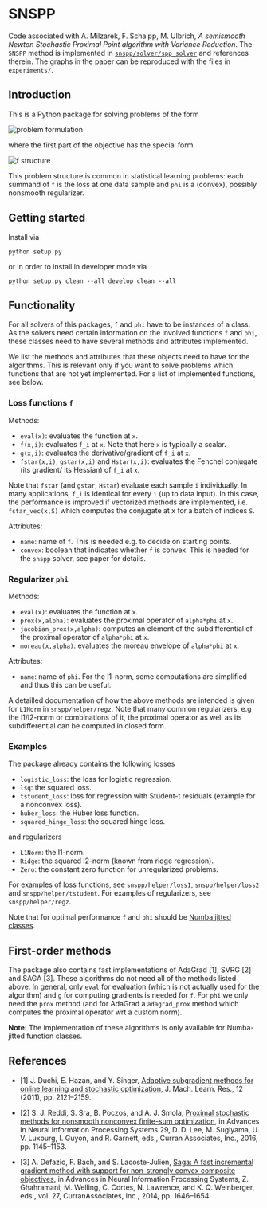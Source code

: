 # SNSPP

Code associated with A. Milzarek, F. Schaipp, M. Ulbrich, *A semismooth Newton Stochastic Proximal Point algorithm with Variance Reduction*.
The `SNSPP` method is implemented in [`snspp/solver/spp_solver`](/snspp/solver/spp_solver.py) and references therein. The graphs in the paper can be reproduced with the files in `experiments/`.

## Introduction

This is a Python package for solving problems of the form

<img src="https://latex.codecogs.com/gif.latex?\min_xf(x)+\varphi(x)" title="problem formulation"/>

where the first part of the objective has the special form

<img src="https://latex.codecogs.com/gif.latex?f(x)=\frac{1}{N}\sum_{i=1}^{N}f_i(A_ix)" title="f structure"/>

This problem structure is common in statistical learning problems: each summand of `f` is the loss at one data sample and `phi` is a (convex), possibly nonsmooth regularizer.

## Getting started

Install via 

    python setup.py

or in order to install in developer mode via

    python setup.py clean --all develop clean --all


## Functionality

For all solvers of this packages, `f` and `phi` have to be instances of a class. As the solvers need certain information on the involved functions `f` and `phi`, these classes need to have several methods and attributes implemented.

We list the methods and attributes that these objects need to have for the algorithms. This is relevant only if you want to solve problems which functions that are not yet implemented. For a list of implemented functions, see below.

### Loss functions `f`

Methods:
* `eval(x)`: evaluates the function at `x`.
* `f(x,i)`: evaluates `f_i` at `x`. Note that here `x` is typically a scalar.
* `g(x,i)`: evaluates the derivative/gradient of `f_i` at `x`.
* `fstar(x,i)`, `gstar(x,i)` and `Hstar(x,i)`: evaluates the Fenchel conjugate (its gradient/ its Hessian) of `f_i` at `x`.

Note that `fstar` (and `gstar`, `Hstar`) evaluate each sample `i` individually. In many applications, `f_i` is identical for every `i` (up to data input). In this case, the performance is improved if vectorized methods are implemented, i.e. `fstar_vec(x,S)` which computes the conjugate at x for a batch of indices `S`. 


Attributes:
* `name`: name of `f`. This is needed e.g. to decide on starting points.
* `convex`: boolean that indicates whether `f` is convex. This is needed for the `snspp` solver, see paper for details.

### Regularizer `phi`

Methods:
* `eval(x)`: evaluates the function at `x`.
* `prox(x,alpha)`: evaluates the proximal operator of `alpha*phi` at `x`.
* `jacobian_prox(x,alpha)`: computes an element of the subdifferential of the proximal operator of `alpha*phi` at `x`.
* `moreau(x,alpha)`: evaluates the moreau envelope of `alpha*phi` at `x`.

Attributes:
* `name`: name of `phi`. For the l1-norm, some computations are simplified and thus this can be useful.

A detailled documentation of how the above methods are intended is given for `L1Norm` in `snspp/helper/regz`. Note that many common regularizers, e.g the l1/l2-norm or combinations of it, the proximal operator as well as its subdifferential can be computed in closed form.

### Examples

The package already contains the following losses

* `logistic_loss`: the loss for logistic regression.
* `lsq`: the squared loss.
* `tstudent_loss`: loss for regression with Student-t residuals (example for a nonconvex loss).
* `huber_loss`: the Huber loss function.
* `squared_hinge_loss`: the squared hinge loss.

and regularizers
* `L1Norm`: the l1-norm.
* `Ridge`: the squared l2-norm (known from ridge regression). 
* `Zero`: the constant zero function for unregularized problems.

For examples of loss functions, see `snspp/helper/loss1`, `snspp/helper/loss2` and `snspp/helper/tstudent`. 
For examples of regularizers, see `snspp/helper/regz`.

Note that for optimal performance `f` and `phi` should be [Numba jitted classes](https://numba.pydata.org/numba-doc/dev/user/jitclass.html).


## First-order methods

The package also contains fast implementations of AdaGrad [1], SVRG [2] and SAGA [3]. These algorithms do not need all of the methods listed above. In general, only `eval` for evaluation (which is not actually used for the algorithm) and `g` for computing gradients is needed for `f`. For `phi` we only need the `prox` method (and for AdaGrad a `adagrad_prox` method which computes the proximal operator wrt a custom norm).

**Note:** The implementation of these algorithms is only available for Numba-jitted function classes.


## References 

* [1] J. Duchi, E. Hazan, and  Y. Singer, [Adaptive subgradient methods for online learning and stochastic optimization](https://www.jmlr.org/papers/volume12/duchi11a/duchi11a.pdf), J. Mach. Learn. Res., 12 (2011), pp. 2121–2159.

* [2] S. J. Reddi, S. Sra, B. Poczos, and A. J. Smola, [Proximal stochastic methods for nonsmooth nonconvex finite-sum optimization](https://papers.nips.cc/paper/2016/hash/291597a100aadd814d197af4f4bab3a7-Abstract.html), in Advances in Neural Information Processing Systems 29, D. D. Lee, M. Sugiyama, U. V. Luxburg, I. Guyon, and R. Garnett, eds., Curran Associates, Inc., 2016, pp. 1145–1153.

* [3] A. Defazio, F. Bach, and  S. Lacoste-Julien, [Saga: A fast incremental gradient method with support for non-strongly convex composite objectives](https://papers.nips.cc/paper/2014/file/ede7e2b6d13a41ddf9f4bdef84fdc737-Paper.pdf), in Advances in Neural Information Processing Systems, Z. Ghahramani, M. Welling, C. Cortes, N. Lawrence, and K. Q. Weinberger, eds., vol. 27, CurranAssociates, Inc., 2014, pp. 1646–1654.
